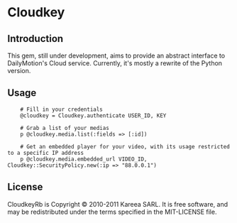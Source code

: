 Cloudkey
========

Introduction
------------

This gem, still under development, aims to provide an abstract interface to DailyMotion's Cloud service. 
Currently, it's mostly a rewrite of the Python version. 

Usage
-----

		# Fill in your credentials
		@cloudkey = Cloudkey.authenticate USER_ID, KEY

		# Grab a list of your medias
		p @cloudkey.media.list(:fields => [:id])

		# Get an embedded player for your video, with its usage restricted to a specific IP address
		p @cloudkey.media.embedded_url VIDEO_ID, Cloudkey::SecurityPolicy.new(:ip => "88.0.0.1")
		

License
-------

CloudkeyRb is Copyright © 2010-2011 Kareea SARL. It is free software, and may be redistributed under the terms specified in the MIT-LICENSE file.
